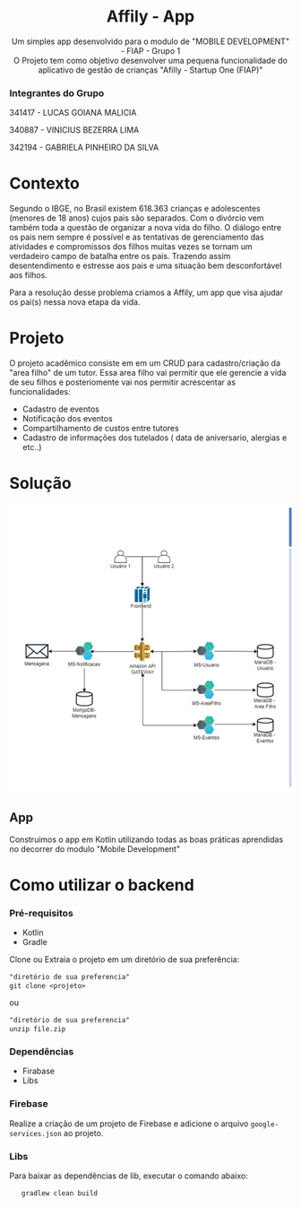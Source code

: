 


<h1 align="center"> Affily - App </a>  </h1>
 <p align="center"> Um simples app desenvolvido para o modulo de  "MOBILE DEVELOPMENT" - FIAP - Grupo 1 <br> O Projeto tem como objetivo desenvolver uma pequena funcionalidade do aplicativo de gestão de crianças "Afilly - Startup One (FIAP)"</p>

###  Integrantes do Grupo<Br>
341417 - LUCAS GOIANA MALICIA

340887 - VINICIUS BEZERRA LIMA

342194 - GABRIELA PINHEIRO DA SILVA

# Contexto

Segundo o IBGE, no Brasil existem 618.363 crianças e adolescentes (menores de 18 anos) cujos pais são separados. Com o divórcio vem também toda a questão de organizar a nova vida do filho. O diálogo entre os pais nem sempre é possível e as tentativas de gerenciamento das atividades e compromissos dos filhos muitas vezes se tornam um verdadeiro campo de batalha entre os pais. Trazendo assim desentendimento e estresse aos pais e uma situação bem desconfortável aos filhos.

Para a resolução desse problema criamos a Affily, um app que visa ajudar os pai(s) nessa nova etapa da vida.

# Projeto

O projeto acadêmico consiste em em um CRUD para cadastro/criação da "area filho"  de um tutor.
Essa area filho vai permitir que ele gerencie a vida de seu filhos e posteriomente vai nos permitir acrescentar as funcionalidades:

 - Cadastro de eventos
 - Notificação dos eventos
 - Compartilhamento de custos entre tutores
 - Cadastro de informações dos tutelados ( data de aniversario, alergias e etc..)

# Solução
![desenho solucao](https://github.com/LucasGoiana/affily-mobile/blob/master/solucao.jpg)



## App

Construimos o app em Kotlin utilizando todas as boas práticas aprendidas no decorrer do modulo "Mobile Development"


# Como utilizar o backend

### Pré-requisitos

 - Kotlin 
 - Gradle
 
 <p> Clone ou Extraia o projeto em um diretório de sua preferência:</p>
 
    "diretório de sua preferencia"
    git clone <projeto>
    
ou

	"diretório de sua preferencia"
	unzip file.zip

### Dependências

 - Firabase
 - Libs

### Firebase
Realize a criação de um projeto de Firebase e adicione o arquivo `google-services.json` ao projeto.

### Libs
Para baixar as dependências de lib, executar o comando abaixo:

	   gradlew clean build
   

